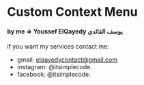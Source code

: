 # Custom Context Menu

#### by me => Youssef ElQayedy يوسف القائدي

if you want my services contact me:

-   gmail: elqayedycontact@gmail.com
-   instagram: @itsimplecode.
-   facebook: @itsimplecode.
